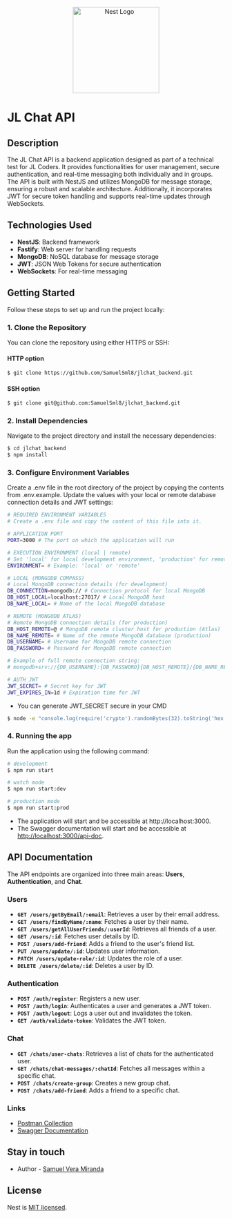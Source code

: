 <p align="center">
  <a href="http://nestjs.com/" target="blank"><img src="https://nestjs.com/img/logo-small.svg" width="200" alt="Nest Logo" /></a>
</p>


# JL Chat API

## Description

The JL Chat API is a backend application designed as part of a technical test for JL Coders. It provides functionalities for user management, secure authentication, and real-time messaging both individually and in groups. The API is built with NestJS and utilizes MongoDB for message storage, ensuring a robust and scalable architecture. Additionally, it incorporates JWT for secure token handling and supports real-time updates through WebSockets.

## Technologies Used

- **NestJS**: Backend framework
- **Fastify**: Web server for handling requests
- **MongoDB**: NoSQL database for message storage
- **JWT**: JSON Web Tokens for secure authentication
- **WebSockets**: For real-time messaging

## Getting Started

Follow these steps to set up and run the project locally:

### 1. Clone the Repository

You can clone the repository using either HTTPS or SSH:

#### HTTP option
```bash
$ git clone https://github.com/SamuelSml8/jlchat_backend.git
```
#### SSH option
```bash
$ git clone git@github.com:SamuelSml8/jlchat_backend.git
```

### 2. Install Dependencies

Navigate to the project directory and install the necessary dependencies:

```bash
$ cd jlchat_backend
$ npm install
```

### 3. Configure Environment Variables
Create a .env file in the root directory of the project by copying the contents from .env.example. Update the values with your local or remote database connection details and JWT settings:

```bash
# REQUIRED ENVIRONMENT VARIABLES
# Create a .env file and copy the content of this file into it.

# APPLICATION PORT
PORT=3000 # The port on which the application will run

# EXECUTION ENVIRONMENT (local | remote)
# Set 'local' for local development environment, 'production' for remote/production environment
ENVIRONMENT= # Example: 'local' or 'remote'

# LOCAL (MONGODB COMPASS)
# Local MongoDB connection details (for development)
DB_CONNECTION=mongodb:// # Connection protocol for local MongoDB
DB_HOST_LOCAL=localhost:27017/ # Local MongoDB host
DB_NAME_LOCAL= # Name of the local MongoDB database

# REMOTE (MONGODB ATLAS)
# Remote MongoDB connection details (for production)
DB_HOST_REMOTE=@ # MongoDB remote cluster host for production (Atlas)
DB_NAME_REMOTE= # Name of the remote MongoDB database (production)
DB_USERNAME= # Username for MongoDB remote connection
DB_PASSWORD= # Password for MongoDB remote connection

# Example of full remote connection string:
# mongodb+srv://{DB_USERNAME}:{DB_PASSWORD}{DB_HOST_REMOTE}/{DB_NAME_REMOTE}?retryWrites=true&w=majority

# AUTH JWT
JWT_SECRET= # Secret key for JWT
JWT_EXPIRES_IN=1d # Expiration time for JWT
```

- You can generate JWT_SECRET secure in your CMD
```bash
$ node -e "console.log(require('crypto').randomBytes(32).toString('hex'))"
```

### 4. Running the app
Run the application using the following command:
```bash
# development
$ npm run start

# watch mode
$ npm run start:dev

# production mode
$ npm run start:prod
```

- The application will start and be accessible at http://localhost:3000.
- The Swagger documentation will start and be accessible at [http://localhost:3000/api-doc](http://localhost:3000/api-doc).

## API Documentation



The API endpoints are organized into three main areas: **Users**, **Authentication**, and **Chat**.

### **Users**

- **`GET /users/getByEmail/:email`**: Retrieves a user by their email address.
- **`GET /users/findByName/:name`**: Fetches a user by their name.
- **`GET /users/getAllUserFriends/:userId`**: Retrieves all friends of a user.
- **`GET /users/:id`**: Fetches user details by ID.
- **`POST /users/add-friend`**: Adds a friend to the user's friend list.
- **`PUT /users/update/:id`**: Updates user information.
- **`PATCH /users/update-role/:id`**: Updates the role of a user.
- **`DELETE /users/delete/:id`**: Deletes a user by ID.

### **Authentication**

- **`POST /auth/register`**: Registers a new user.
- **`POST /auth/login`**: Authenticates a user and generates a JWT token.
- **`POST /auth/logout`**: Logs a user out and invalidates the token.
- **`GET /auth/validate-token`**: Validates the JWT token.

### **Chat**

- **`GET /chats/user-chats`**: Retrieves a list of chats for the authenticated user.
- **`GET /chats/chat-messages/:chatId`**: Fetches all messages within a specific chat.
- **`POST /chats/create-group`**: Creates a new group chat.
- **`POST /chats/add-friend`**: Adds a friend to a specific chat.

### **Links**
- [Postman Collection](./postman/JL_Chat_API.postman_collection.json)
- [Swagger Documentation](http://localhost:3000/api-doc)

## Stay in touch

- Author - [Samuel Vera Miranda](www.linkedin.com/in/samuelsml)

## License

Nest is [MIT licensed](LICENSE).
